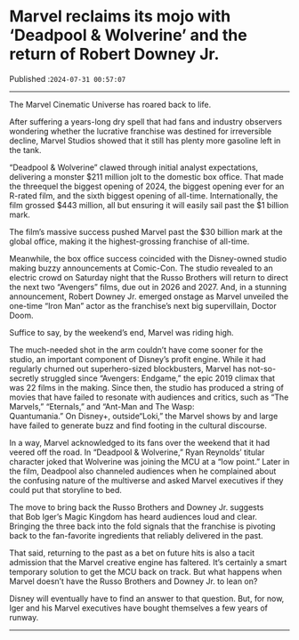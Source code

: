 # Marvel reclaims its mojo with ‘Deadpool & Wolverine’ and the return of Robert Downey Jr.

Published :`2024-07-31 00:57:07`

---

The Marvel Cinematic Universe has roared back to life.

After suffering a years-long dry spell that had fans and industry observers wondering whether the lucrative franchise was destined for irreversible decline, Marvel Studios showed that it still has plenty more gasoline left in the tank.

“Deadpool & Wolverine” clawed through initial analyst expectations, delivering a monster $211 million jolt to the domestic box office. That made the threequel the biggest opening of 2024, the biggest opening ever for an R-rated film, and the sixth biggest opening of all-time. Internationally, the film grossed $443 million, all but ensuring it will easily sail past the $1 billion mark.

The film’s massive success pushed Marvel past the $30 billion mark at the global office, making it the highest-grossing franchise of all-time.

Meanwhile, the box office success coincided with the Disney-owned studio making buzzy announcements at Comic-Con. The studio revealed to an electric crowd on Saturday night that the Russo Brothers will return to direct the next two “Avengers” films, due out in 2026 and 2027. And, in a stunning announcement, Robert Downey Jr. emerged onstage as Marvel unveiled the one-time “Iron Man” actor as the franchise’s next big supervillain, Doctor Doom.

Suffice to say, by the weekend’s end, Marvel was riding high.

The much-needed shot in the arm couldn’t have come sooner for the studio, an important component of Disney’s profit engine. While it had regularly churned out superhero-sized blockbusters, Marvel has not-so-secretly struggled since “Avengers: Endgame,” the epic 2019 climax that was 22 films in the making. Since then, the studio has produced a string of movies that have failed to resonate with audiences and critics, such as “The Marvels,” “Eternals,” and “Ant-Man and The Wasp: Quantumania.” On Disney+, outside“Loki,” the Marvel shows by and large have failed to generate buzz and find footing in the cultural discourse.

In a way, Marvel acknowledged to its fans over the weekend that it had veered off the road. In “Deadpool & Wolverine,” Ryan Reynolds’ titular character joked that Wolverine was joining the MCU at a “low point.” Later in the film, Deadpool also channeled audiences when he complained about the confusing nature of the multiverse and asked Marvel executives if they could put that storyline to bed.

The move to bring back the Russo Brothers and Downey Jr. suggests that Bob Iger’s Magic Kingdom has heard audiences loud and clear. Bringing the three back into the fold signals that the franchise is pivoting back to the fan-favorite ingredients that reliably delivered in the past.

That said, returning to the past as a bet on future hits is also a tacit admission that the Marvel creative engine has faltered. It’s certainly a smart temporary solution to get the MCU back on track. But what happens when Marvel doesn’t have the Russo Brothers and Downey Jr. to lean on?

Disney will eventually have to find an answer to that question. But, for now, Iger and his Marvel executives have bought themselves a few years of runway.

---


